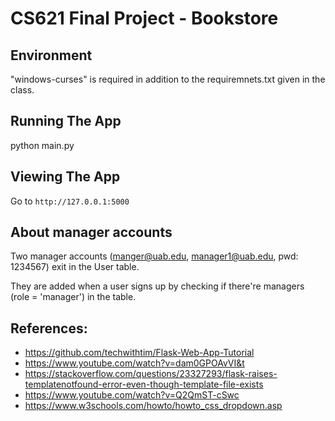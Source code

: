 # CS621 Final Project - Bookstore

## Environment

"windows-curses" is required in addition to the requiremnets.txt given in the class.

## Running The App

python main.py

## Viewing The App

Go to `http://127.0.0.1:5000`

## About manager accounts
Two manager accounts (manger@uab.edu, manager1@uab.edu, pwd: 1234567) exit in the User table. 

They are added when a user signs up by checking if there're managers (role = 'manager') in the table. 



## References:
-	https://github.com/techwithtim/Flask-Web-App-Tutorial 
-	https://www.youtube.com/watch?v=dam0GPOAvVI&t
-	https://stackoverflow.com/questions/23327293/flask-raises-templatenotfound-error-even-though-template-file-exists 
-	https://www.youtube.com/watch?v=Q2QmST-cSwc
-	https://www.w3schools.com/howto/howto_css_dropdown.asp
